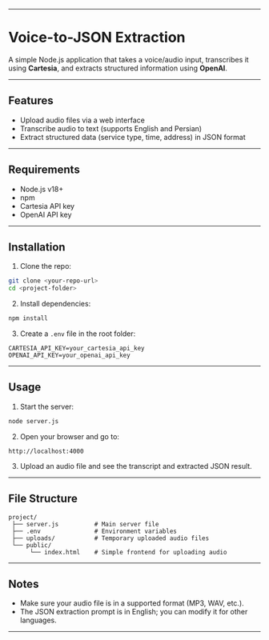 
---

# Voice-to-JSON Extraction

A simple Node.js application that takes a voice/audio input, transcribes it using **Cartesia**, and extracts structured information using **OpenAI**.

---

## Features

* Upload audio files via a web interface
* Transcribe audio to text (supports English and Persian)
* Extract structured data (service type, time, address) in JSON format

---

## Requirements

* Node.js v18+
* npm
* Cartesia API key
* OpenAI API key

---

## Installation

1. Clone the repo:

```bash
git clone <your-repo-url>
cd <project-folder>
```

2. Install dependencies:

```bash
npm install
```

3. Create a `.env` file in the root folder:

```env
CARTESIA_API_KEY=your_cartesia_api_key
OPENAI_API_KEY=your_openai_api_key
```

---

## Usage

1. Start the server:

```bash
node server.js
```

2. Open your browser and go to:

```
http://localhost:4000
```

3. Upload an audio file and see the transcript and extracted JSON result.

---

## File Structure

```
project/
 ├── server.js          # Main server file
 ├── .env               # Environment variables
 ├── uploads/           # Temporary uploaded audio files
 └── public/
      └── index.html    # Simple frontend for uploading audio
```

---

## Notes

* Make sure your audio file is in a supported format (MP3, WAV, etc.).
* The JSON extraction prompt is in English; you can modify it for other languages.

---

